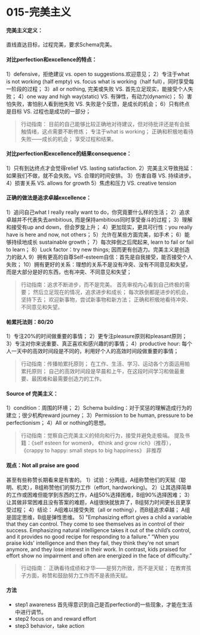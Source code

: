 # 015-完美主义
 #### 完美主义定义：
 直线直达目标，过程完美，要求Schema完美。
 ####  对比perfection和excellence的特点： 
 1）defensive，拒绝建议 vs. open to suggestions.欢迎意见； 
 2）专注于what is not working (half empty) vs. focus what is working（half full），同时享受每一阶段的过程； 
 3）all or nothing, 完美或失败 VS. 首先立足现实，能接受个人失败；
 4）one way and high way(static) VS. 有弹性，有动力(dynamic)；
 5）害怕失败，害怕别人看到他失败 VS. 失败是个反馈，是成长的机会； 
 6）只有终点是目标 VS. 过程也是成功的一部分； 
 > 行动指南：
 目前的自己能够比较正确地对待建议，但对待批评还是有会抵触情绪，这点需要不断修炼；
 专注于what is working；
 正确和积极地看待失败——成长的机会；
 享受过程和结果。 
 
 #### 对比perfection和excellence的结果consequence： 
 1）只有到达终点才会觉得relief VS. lasting satisfaction. 
 2）完美主义导致拖延：如果我们不做，就不会失败。VS. 合理的时间安排。
 3）伤害自尊 VS. 持续进步。
 4）损害关系 VS. allows for growth 
 5）焦虑和压力 VS. creative tension 
 
 #### 正确的做法是追求卓越excellence：
 1）追问自己what I really really want to do，你究竟要什么样的生活；
 2）追求卓越并不代表失去ambitious, 而是保持ambitious同时享受奋斗的过程； 
 3）理解和接受有up and down，但会罗旋上升； 
 4）更加现实，更具可行性：you really have is here and now, not others； 
 5）允许在某些方面完美，如手术； 
 6）能够持续地成长 sustainable growth； 
 7）每次摔倒之后爬起来, learn to fail or fail to learn； 
 8）Luck factor：try new things; 因而更有创造力。完美主义是创造力的敌人 
 9）拥有更高的自尊Self-esteem自信：首先是自我接受，能否接受个人失败；
 10）拥有更好的关系：理想的关系不是没有冲突、没有不同意见和失望，而是大部分是好的东西，也有冲突、不同意见和失望； 
 > 行动指南：追求不断进步，而不是完美。
 > 首先审视内心看到自己终极的需要；
 > 然后立足现在的情况，追求进步和成长；
 > 每次跌倒都是进步的机会，坚持下去；
 > 欢迎新事物，尝试新事物和新方法；
 > 正确和积极地看待冲突、不同意见和失望。
 
 #### 帕累托法则：80/20 
 1）专注20%的时间做重要的事情； 
 2）更专注pleasure原则和pleasant原则； 
 3）专注对你来说重要、真正喜欢和感兴趣的的事情； 
 4）productive hour: 每个人一天中的高效时间段是不同的，利用好个人的高效时间段做重要的事情； 
 > 行动指南：传播帕累托原则；
 在工作、生活、学习、运动各个方面运用帕累托原则；
 自己的高效时间段是早晨和上午，在这段时间学习和做最重要、最困难和最需要创造力的工作。
 
 #### Source of 完美主义： 
 1）condition：周围的环境； 
 2）Schema building：对于奖惩的理解造成行为的建立；很少机构reward journey； 
 3）Permission to be human, pressure to be perfectionism； 
 4）All or nothing的思想。 
 > 行动指南：觉察自己完美主义的倾向和行为，接受并避免走极端。 
 > 提及书籍：《self esteen for women》，
 > 《think and grow rich》（推荐），
 > 《crappy to happy: small steps to big happiness》 非推荐
 
 #### 观点：Not all praise are good
 甚至有些称赞长期看来是有害的。
 1）试验：分两组，A组称赞他们的天赋（聪明、机灵），B组称赞他们的努力工作（effort, hardworking)。 
 2）让其选择简单的工作或困难但能学到东西的工作，A组50%选择困难，B组90%选择困难； 
 3）让其做非常困难且没有答案的难题，A组很快就放弃了，B组努力时间更长且更享受过程；
 4）结论：
 A组难以接受失败（all or nothing），而B组追求卓越；
 A组是固定思维，B组是弹性思维。
 5) "Emphasizing effort gives a child a variable that they can control. They come to see themselves as in control of their success. Emphasizing natural intelligence takes it out of the child’s control, and it provides no good recipe for responding to a failure.”
 “When you praise kids' intelligence and then they fail, they think they're not smart anymore, and they lose interest in their work. In contrast, kids praised for effort show no impairment and often are energized in the face of difficulty.”
 > 行动指南：
 > 正确看待成绩和才华——是努力所致，而不是天赋；
 > 在教育孩子方面，称赞和鼓励努力工作而不是表扬天赋。 
 
 #### 方法
 - step1 awareness
 首先得意识到自己是否perfection的一些现象，才能在生活中进行调节。
 - step2 focus on and reward effort
 - step3 behavior，take action